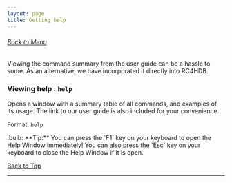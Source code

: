 ```yaml
---
layout: page
title: Getting help
---
```


###### [Back to Menu](../UserGuide.md)

Viewing the command summary from the user guide can be a hassle to some. As an alternative, we have incorporated it
directly into RC4HDB.

### Viewing help : `help`

Opens a window with a summary table of all commands, and examples of its usage.
The link to our user guide is also included for your convenience.

<!---
![help message](images/helpMessage.png)
--->

Format: `help`

<div markdown="span" class="alert alert-primary">:bulb: **Tip:** You can press the `F1` key on your keyboard to
open the Help Window immediately! You can also press the `Esc` key on your keyboard to close the Help Window
if it is open. </div>

[Back to Top](#back-to-menuuserguidemd)

---

